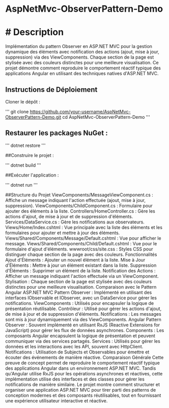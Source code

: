 # AspNetMvc-ObserverPattern-Demo

# # Description
Implémentation du pattern Observer en ASP.NET MVC pour la gestion dynamique des éléments avec notification des actions (ajout, mise à jour, suppression) via des ViewComponents. Chaque section de la page est stylisée avec des couleurs distinctes pour une meilleure visualisation. Ce projet démontre comment reproduire le comportement réactif typique des applications Angular en utilisant des techniques natives d'ASP.NET MVC.

## Instructions de Déploiement
Cloner le dépôt :

'''
git clone https://github.com/your-username/AspNetMvc-ObserverPattern-Demo.git
cd AspNetMvc-ObserverPattern-Demo
'''
## Restaurer les packages NuGet :

'''
dotnet restore
'''

##Construire le projet :

'''
dotnet build
'''

##Exécuter l'application :

'''
dotnet run
'''

##Structure du Projet
ViewComponents/MessageViewComponent.cs : Affiche un message indiquant l'action effectuée (ajout, mise à jour, suppression).
ViewComponents/ChildComponent.cs : Formulaire pour ajouter des éléments à la liste.
Controllers/HomeController.cs : Gère les actions d'ajout, de mise à jour et de suppression d'éléments.
Services/DataService.cs : Gère les notifications aux observateurs.
Views/Home/Index.cshtml : Vue principale avec la liste des éléments et les formulaires pour ajouter et mettre à jour des éléments.
Views/Shared/Components/Message/Default.cshtml : Vue pour afficher le message.
Views/Shared/Components/Child/Default.cshtml : Vue pour le formulaire d'ajout d'éléments.
wwwroot/css/site.css : Styles CSS pour distinguer chaque section de la page avec des couleurs.
Fonctionnalités
Ajout d'Éléments : Ajouter un nouvel élément à la liste.
Mise à Jour d'Éléments : Mettre à jour un élément existant dans la liste.
Suppression d'Éléments : Supprimer un élément de la liste.
Notification des Actions : Afficher un message indiquant l'action effectuée via un ViewComponent.
Stylisation : Chaque section de la page est stylisée avec des couleurs distinctes pour une meilleure visualisation.
Comparaison avec le Pattern Angular
ASP.NET MVC
Pattern Observer : Implémenté en utilisant des interfaces IObservable et IObserver, avec un DataService pour gérer les notifications.
ViewComponents : Utilisés pour encapsuler la logique de présentation réutilisable.
Contrôleur : Utilisé pour gérer les actions d'ajout, de mise à jour et de suppression d'éléments.
Notifications : Les messages sont mis à jour dynamiquement via des ViewComponents.
Angular
Pattern Observer : Souvent implémenté en utilisant RxJS (Reactive Extensions for JavaScript) pour gérer les flux de données asynchrones.
Components : Les composants Angular encapsulent la logique de présentation et peuvent communiquer via des services partagés.
Services : Utilisés pour gérer les données et les interactions avec les API, souvent avec HttpClient.
Notifications : Utilisation de Subjects et Observables pour émettre et écouter des événements de manière réactive.
Comparaison Générale
Cette preuve de concept permet de reproduire le comportement réactif typique des applications Angular dans un environnement ASP.NET MVC. Tandis qu'Angular utilise RxJS pour les opérations asynchrones et réactives, cette implémentation utilise des interfaces et des classes pour gérer les notifications de manière similaire. Le projet montre comment structurer et organiser une application ASP.NET MVC pour tirer parti des patterns de conception modernes et des composants réutilisables, tout en fournissant une expérience utilisateur interactive et réactive.
